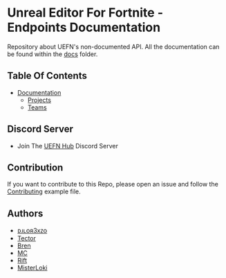 # Unreal Editor For Fortnite - Endpoints Documentation

Repository about UEFN's non-documented API. All the documentation can be found within the [docs](https://github.com/djlorenzouasset/UEFN-EndpointsDocumentation/tree/main/docs) folder.

## Table Of Contents
- [Documentation](https://github.com/djlorenzouasset/UEFN-EndpointsDocumentation/tree/main/docs)
   - [Projects](https://github.com/djlorenzouasset/UEFN-EndpointsDocumentation/tree/main/docs/Projects)
   - [Teams](https://github.com/djlorenzouasset/UEFN-EndpointsDocumentation/tree/main/docs/Teams)

## Discord Server
- Join The [UEFN Hub](https://discord.gg/uefnhub) Discord Server

## Contribution

If you want to contribute to this Repo, please open an issue and follow the [Contributing](https://github.com/djlorenzouasset/UEFN-EndpointsDocumentation/blob/main/CONTRIBUTING.md) example file.

## Authors

- [ᴅᴊʟᴏʀ3xᴢᴏ](https://github.com/djlorenzouasset)
- [Tector](https://github.com/Tectors)
- [Bren](https://github.com/bren2409)
- [MC](https://github.com/McMistrzYT)
- [Rift](https://github.com/RiftSTW)
- [MisterLoki](https://github.com/MisterLoki)
